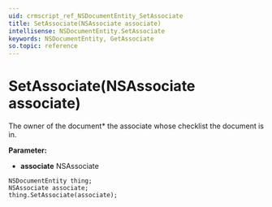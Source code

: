 ```yaml
---
uid: crmscript_ref_NSDocumentEntity_SetAssociate
title: SetAssociate(NSAssociate associate)
intellisense: NSDocumentEntity.SetAssociate
keywords: NSDocumentEntity, GetAssociate
so.topic: reference
---
```


# SetAssociate(NSAssociate associate)

The owner of the document* the associate whose checklist the document is in.

**Parameter:** 
* **associate** NSAssociate

```crmscript
NSDocumentEntity thing;
NSAssociate associate;
thing.SetAssociate(associate);
```

